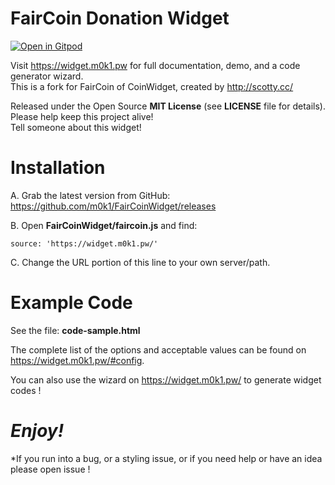 FairCoin Donation Widget
==============
[![Open in Gitpod](https://gitpod.io/button/open-in-gitpod.svg)](https://gitpod.io/#https://github.com/m0k1/FairCoinWidget)  

Visit https://widget.m0k1.pw for full documentation, demo, and a code generator wizard.  
This is a fork for FairCoin of CoinWidget, created by http://scotty.cc/  
  
Released under the Open Source **MIT License** (see **LICENSE** file for details).  
Please help keep this project alive!  
Tell someone about this widget!  
  
Installation  
==============  
A. Grab the latest version from GitHub: https://github.com/m0k1/FairCoinWidget/releases  
  
B. Open **FairCoinWidget/faircoin.js** and find:  
  
	source: 'https://widget.m0k1.pw/'  
  
C. Change the URL portion of this line to your own server/path.  
  
Example Code  
==============  
  
See the file: **code-sample.html**  
  
The complete list of the options and acceptable values can be found on https://widget.m0k1.pw/#config.  
  
You can also use the wizard on https://widget.m0k1.pw/ to generate widget codes !  
  
*Enjoy!*  
==============  
*If you run into a bug, or a styling issue, or if you need help or have an idea please open issue !  

